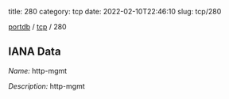 title: 280
category: tcp
date: 2022-02-10T22:46:10
slug: tcp/280

[portdb](/) / [tcp](/category/tcp.html) / 280


## IANA Data

_Name:_ http-mgmt

_Description:_ http-mgmt

